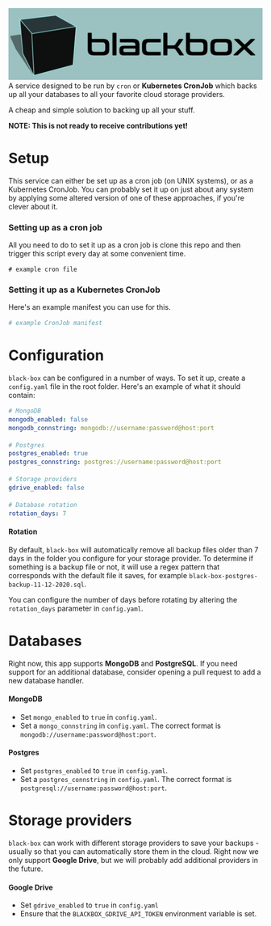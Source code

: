 ![blackbox](blackbox.png)
A service designed to be run by `cron` or **Kubernetes CronJob** which backs up all your databases to all your favorite cloud storage providers.

A cheap and simple solution to backing up all your stuff.

**NOTE: This is not ready to receive contributions yet!**

# Setup
This service can either be set up as a cron job (on UNIX systems), or as a Kubernetes CronJob. You can probably set it up on just about any system by applying some altered version of one of these approaches, if you're clever about it.

### Setting up as a cron job
All you need to do to set it up as a cron job is clone this repo and then trigger this script every day at some convenient time.
```cron
# example cron file
```

### Setting it up as a Kubernetes CronJob
Here's an example manifest you can use for this.
```yaml
# example CronJob manifest
```

# Configuration
`black-box` can be configured in a number of ways. To set it up, create a `config.yaml` file in the root folder. Here's an example of what it should contain:
```yaml
# MongoDB
mongodb_enabled: false
mongodb_connstring: mongodb://username:password@host:port

# Postgres
postgres_enabled: true
postgres_connstring: postgres://username:password@host:port

# Storage providers
gdrive_enabled: false

# Database rotation
rotation_days: 7
```

####  Rotation
By default, `black-box` will automatically remove all backup files older than 7 days in the folder you configure for your storage provider. To determine if something is a backup file or not, it will use a regex pattern that corresponds with the default file it saves, for example `black-box-postgres-backup-11-12-2020.sql`.

You can configure the number of days before rotating by altering the `rotation_days` parameter in `config.yaml`. 

# Databases
Right now, this app supports **MongoDB** and **PostgreSQL**. If you need support for an additional database, consider opening a pull request to add a new database handler.

#### MongoDB
- Set `mongo_enabled` to `true` in `config.yaml`. 
- Set a `mongo_connstring` in `config.yaml`. The correct format is `mongodb://username:password@host:port`.

#### Postgres
- Set `postgres_enabled` to `true` in `config.yaml`. 
- Set a `postgres_connstring` in `config.yaml`. The correct format is `postgresql://username:password@host:port`.

# Storage providers
`black-box` can work with different storage providers to save your backups - usually so that you can automatically store them in the cloud. Right now we only support **Google Drive**, but we will probably add additional providers in the future.

#### Google Drive
- Set `gdrive_enabled` to `true` in `config.yaml`
- Ensure that the `BLACKBOX_GDRIVE_API_TOKEN` environment variable is set.
